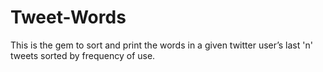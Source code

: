 Tweet-Words
===========

This is the gem to sort and print the words in a given twitter user’s last 'n' tweets sorted by frequency of use.